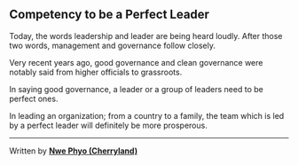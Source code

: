 ## Competency to be a Perfect Leader

Today, the words leadership and leader are being heard loudly. After those two words, management and governance follow closely.

Very recent years ago, good governance and clean governance were notably said from higher officials to grassroots.

In saying good governance, a leader or a group of leaders need to be perfect ones.

In leading an organization; from a country to a family, the team which is led by a perfect leader will definitely be more prosperous.

----
Written by **[Nwe Phyo (Cherryland)](AUTHOR.md)**